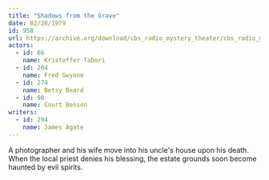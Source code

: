 ```yaml
---
title: "Shadows from the Grave"
date: 02/28/1979
id: 958
url: https://archive.org/download/cbs_radio_mystery_theater/cbs_radio_mystery_theater-0951-1000.zip/cbs_radio_mystery_theater-0951-1000%2Fcbsrmt_0958_shadows_from_the_grave.mp3
actors:  
  - id: 66
    name: Kristoffer Tabori  
  - id: 204
    name: Fred Gwynne  
  - id: 274
    name: Betsy Beard  
  - id: 90
    name: Court Benson
writers:  
  - id: 294
    name: James Agate
---
```

A photographer and his wife move into his uncle's house upon his death. When the local priest denies his blessing, the estate grounds soon become haunted by evil spirits.